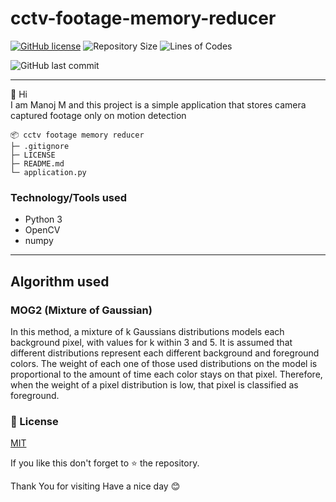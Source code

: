 # cctv-footage-memory-reducer

<a href="https://github.com/manoj633/cctv-footage-memory-reducer/blob/main/LICENSE"><img alt="GitHub license" src="https://img.shields.io/github/license/manoj633/cctv-footage-memory-reducer?style=for-the-badge"></a>
![Repository Size](https://img.shields.io/github/repo-size/manoj633/cctv-footage-memory-reducer?style=for-the-badge)
![Lines of Codes](https://img.shields.io/tokei/lines/github.com/manoj633/cctv-footage-memory-reducer?style=for-the-badge)

![GitHub last commit](https://img.shields.io/github/last-commit/manoj633/cctv-footage-memory-reducer?style=for-the-badge)

---

👋 Hi <br>
I am Manoj M and this project is a simple application that stores camera captured footage only on motion detection

```
📦 cctv footage memory reducer
├─ .gitignore
├─ LICENSE
├─ README.md
└─ application.py
```

### Technology/Tools used

- Python 3
- OpenCV
- numpy

---

## Algorithm used

### MOG2 (Mixture of Gaussian)

In this method, a mixture of k Gaussians distributions models each background pixel, with values for k within 3 and 5. It is assumed that different distributions represent each different background and foreground colors. The weight of each one of those used distributions on the model is proportional to the amount of time each color stays on that pixel. Therefore, when the weight of a pixel distribution is low, that pixel is classified as foreground.

### 📝 License

[MIT](https://choosealicense.com/licenses/mit/)

If you like this don't forget to ⭐ the repository.

Thank You for visiting
Have a nice day 😊
